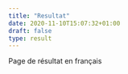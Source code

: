 ```yaml
---
title: "Resultat"
date: 2020-11-10T15:07:32+01:00
draft: false
type: result
---
```


Page de résultat en français
